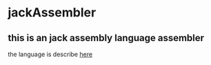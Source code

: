 # jackAssembler
## this is an jack assembly language assembler
the language is describe [here](https://www.nand2tetris.org/) 
